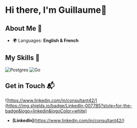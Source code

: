 # Hi there, I'm Guillaume👋

## About Me 🚀


- 🌍 Languages: **English & French**


## My Skills 🧠
![Postgres](https://img.shields.io/badge/PostgreSQL-316192?style=for-the-badge&logo=postgresql&logoColor=white)
![Go](https://img.shields.io/badge/Go-00ADD8?style=for-the-badge&logo=go&logoColor=white)


## Get in Touch 📬
![https://www.linkedin.com/in/consultant42/](https://img.shields.io/badge/LinkedIn-0077B5?style=for-the-badge&logo=linkedin&logoColor=white)

- **[LinkedIn]**(https://www.linkedin.com/in/consultant42/)




